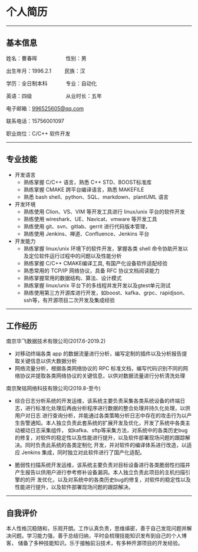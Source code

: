 # 个人简历

---
## 基本信息

姓名：曹春晖 &emsp;&emsp;&emsp;&emsp;&emsp;     性别：男

出生年月：1996.2.1 &emsp;&emsp;                 民族：汉

学历：全日制本科 &emsp;&emsp;&emsp;              专业：自动化

英语：四级 &emsp;&emsp;&emsp;&emsp;&emsp;&emsp; 从业时长：五年

电子邮箱：996525605@qq.com

联系电话：15756001097

职业岗位：C/C++ 软件开发

---
## 专业技能
* 开发语言
  * 熟练掌握 C/C++ 语言，熟悉 C++ STD、BOOST标准库
  * 熟练掌握 CMAKE 跨平台编译语言，熟悉 MAKEFILE
  * 熟悉 bash shell、python、SQL、markdown、plantUML 语言
* 开发环境
  * 熟练使用 Clion、VS、VIM 等开发工具进行 linux/unix 平台的软件开发
  * 熟练使用 wireshark、UE、Navicat、vmware 等开发工具
  * 熟练使用 git、svn、gitlab、gerrit 进行代码版本管理，
  * 熟练使用 Jenkins、禅道、Confluence、Jenkins 平台
* 开发能力
  * 熟练掌握 linux/unix 环境下的软件开发，掌握各类 shell 命令协助开发以及定位软件运行过程中的问题以及性能分析
  * 熟练掌握 C/C++ CMAKE编译工具, 有国产化设备软件适配经验
  * 熟悉常用的 TCP/IP 网络协议，具备 RFC 协议文档阅读能力
  * 熟练掌握常用的数据结构、算法、设计模式
  * 熟练掌握 linux/unix 平台下的多线程并发开发以及gtest单元测试
  * 熟练使用第三方开源库进行开发，如boost、kafka、grpc、rapidjson、ssh等，有开源项目二次开发及集成经验

---
## 工作经历

南京华飞数据技术有限公司(2017.6-2019.2)

* 对移动终端各类 app 的数据流量进行分析，编写定制的插件以及分析报告提取关键信息以供大数据分析
* 网络流量分析，根据各类网络协议的 RPC 标准文档，编写代码识别不同的网络协议并提取各类网络协议的关键信息，以供对数据流量进行分析清洗处理


南京聚铭网络科技有限公司(2019.8-至今)

* 综合日志分析系统的开发运维，该系统主要负责采集各类系统设备的终端日志，进行标准化处理后再由分析程序进行数据的整合处理并持久化处理，以供用户对日志
进行查询分析，并能通过各类策略分析日志中存在的攻击行为以产生告警通知。本人独立负责此套系统的扩展开发及优化，开发了系统中各类主动被动日志采集组件，
如kafka、sftp等采集方法，对系统中的各类历史bug的修复，对软件的稳定性以及性能进行提升，以及软件部署现场问题的跟踪解决。同时负责此系统的各类定制化
开发，并对软件的编译体系进行改造，以适应 Jenkins 集成，同时独立对此软件进行了国产化适配。 


* 脆弱性扫描系统开发运维，该系统主要负责对目标设备进行各类脆弱性扫描并产生报告以供用户进行参考修补设备漏洞。本人独立负责此项目的主机扫描引擎的的开
发优化，以及对系统中的各类历史bug的修复，对软件的稳定性以及性能进行提升，以及软件部署现场问题的跟踪解决。

---
## 自我评价

本人性格沉稳随和，乐观开朗。工作认真负责，思维缜密，善于自己发现问题并解决问题。学习能力强，善于总结归纳，平时会梳理技能知识发布到自己的个人博客，
储备了多种技能知识。乐于接触前沿技术，有多种开源项目的开发经验。


